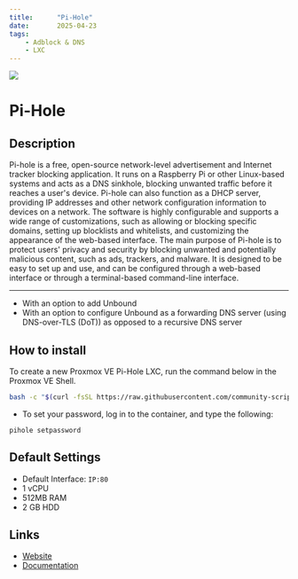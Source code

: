 ```yaml
---
title:      "Pi-Hole"
date:       2025-04-23
tags:
    - Adblock & DNS
    - LXC
---
```


![](/img/pi-hole.png)


# Pi-Hole

## Description

Pi-hole is a free, open-source network-level advertisement and Internet tracker blocking application. It runs on a Raspberry Pi or other Linux-based systems and acts as a DNS sinkhole, blocking unwanted traffic before it reaches a user's device. Pi-hole can also function as a DHCP server, providing IP addresses and other network configuration information to devices on a network. The software is highly configurable and supports a wide range of customizations, such as allowing or blocking specific domains, setting up blocklists and whitelists, and customizing the appearance of the web-based interface. The main purpose of Pi-hole is to protect users' privacy and security by blocking unwanted and potentially malicious content, such as ads, trackers, and malware. It is designed to be easy to set up and use, and can be configured through a web-based interface or through a terminal-based command-line interface.

---

- With an option to add Unbound
- With an option to configure Unbound as a forwarding DNS server (using DNS-over-TLS (DoT)) as opposed to a recursive DNS server


## How to install

To create a new Proxmox VE Pi-Hole LXC, run the command below in the Proxmox VE Shell.

```bash [Default]
bash -c "$(curl -fsSL https://raw.githubusercontent.com/community-scripts/ProxmoxVE/main/ct/pihole.sh)"
```

- To set your password, log in to the container, and type the following: 
```
pihole setpassword
```

## Default Settings

- Default Interface: `IP:80`
- 1 vCPU
- 512MB RAM
- 2 GB HDD

## Links

- [Website](https://pi-hole.net/)
- [Documentation](https://docs.pi-hole.net/)
